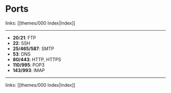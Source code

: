 # Ports

links: [[themes/000 Index|Index]]

---

* **20**/**21**: FTP
* **22**: SSH
* **25/465/587**: SMTP
* **53**: DNS
* **80/443**: HTTP, HTTPS
* **110/995**: POP3
* **143/993**: IMAP

---
links: [[themes/000 Index|Index]]